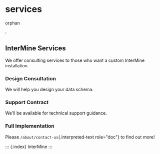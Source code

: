 # services

orphan

:

## InterMine Services

We offer consulting services to those who want a custom InterMine installation.

### Design Consultation

We will help you design your data schema.

### Support Contract

We\'ll be available for technical support guidance.

### Full Implementation

Please `/about/contact-us`{.interpreted-text role="doc"} to find out more!

::: {.index} InterMine :::

